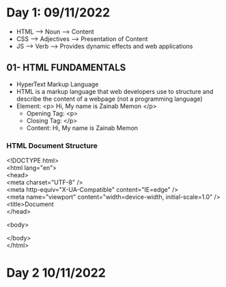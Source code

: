 # Day 1: 09/11/2022
- HTML --> Noun --> Content 
- CSS  --> Adjectives --> Presentation of Content 
- JS   --> Verb --> Provides dynamic effects and web applications
## 01- HTML FUNDAMENTALS
- HyperText Markup Language
- HTML is a markup language that web developers use to structure and describe the content of a webpage (not a programming language) 
- Element: \<p> Hi, My name is Zainab Memon \</p>
	- Opening Tag: \<p>
	- Closing Tag: \</p>
	- Content: Hi, My name is Zainab Memon
### HTML Document Structure 
\<!DOCTYPE html> <br>
\<html lang="en"> <br>
	\<head> <br>
    \<meta charset="UTF-8" /> <br>
    \<meta http-equiv="X-UA-Compatible" content="IE=edge" /> <br>
    \<meta name="viewport" content="width=device-width, initial-scale=1.0" /> <br>
    \<title>Document</title> <br>
  \</head> <br>

  \<body> <br>
   
  \</body> <br>
\</html> <br>
# Day 2 10/11/2022
